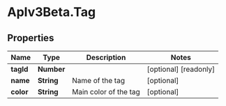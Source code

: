 # ApIv3Beta.Tag

## Properties

Name | Type | Description | Notes
------------ | ------------- | ------------- | -------------
**tagId** | **Number** |  | [optional] [readonly] 
**name** | **String** | Name of the tag | [optional] 
**color** | **String** | Main color of the tag | [optional] 


